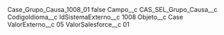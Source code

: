 <?xml version="1.0" encoding="UTF-8"?>
<CustomMetadata xmlns="http://soap.sforce.com/2006/04/metadata" xmlns:xsi="http://www.w3.org/2001/XMLSchema-instance" xmlns:xsd="http://www.w3.org/2001/XMLSchema">
    <label>Case_Grupo_Causa_1008_01</label>
    <protected>false</protected>
    <values>
        <field>Campo__c</field>
        <value xsi:type="xsd:string">CAS_SEL_Grupo_Causa__c</value>
    </values>
    <values>
        <field>CodigoIdioma__c</field>
        <value xsi:nil="true"/>
    </values>
    <values>
        <field>IdSistemaExterno__c</field>
        <value xsi:type="xsd:string">1008</value>
    </values>
    <values>
        <field>Objeto__c</field>
        <value xsi:type="xsd:string">Case</value>
    </values>
    <values>
        <field>ValorExterno__c</field>
        <value xsi:type="xsd:string">05</value>
    </values>
    <values>
        <field>ValorSalesforce__c</field>
        <value xsi:type="xsd:string">01</value>
    </values>
</CustomMetadata>
